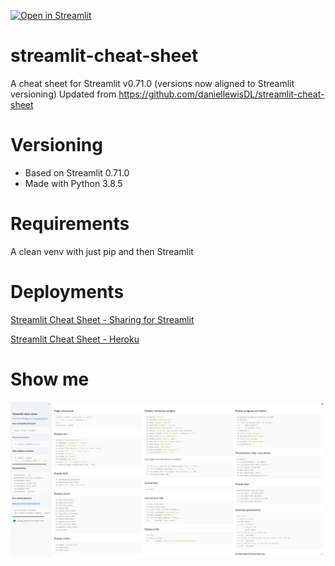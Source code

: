 [![Open in Streamlit](https://static.streamlit.io/badges/streamlit_badge_black_white.svg)](https://share.streamlit.io/daniellewisdl/streamlit-cheat-sheet/master/app.py)

# streamlit-cheat-sheet
A cheat sheet for Streamlit
v0.71.0 (versions now aligned to Streamlit versioning)
Updated from https://github.com/daniellewisDL/streamlit-cheat-sheet

# Versioning
* Based on Streamlit 0.71.0
* Made with Python 3.8.5

# Requirements
A clean venv with just pip and then Streamlit

# Deployments
[Streamlit Cheat Sheet - Sharing for Streamlit](https://share.streamlit.io/daniellewisdl/streamlit-cheat-sheet/master/app.py)

[Streamlit Cheat Sheet - Heroku](https://streamlit-cheat-sheet.herokuapp.com/)

# Show me
![Streamlit Cheat Sheet](https://github.com/FJSam/streamlit-cheat-sheet/blob/master/streamlit_cheatsheet_with%20caching_lesson.PNG)

